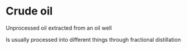 # Crude oil

Unprocessed oil extracted from an oil well

Is usually processed into different things through fractional distillation 

